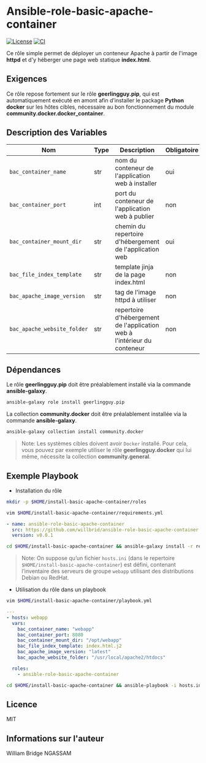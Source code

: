 # Ansible-role-basic-apache-container

[![License](https://img.shields.io/badge/license-MIT-blue.svg)](https://github.com/willbrid/ansible-role-basic-apache-container/blob/main/LICENSE) [![CI](https://github.com/willbrid/ansible-role-basic-apache-container/actions/workflows/ci.yml/badge.svg)](https://github.com/willbrid/ansible-role-basic-apache-container/actions/workflows/ci.yml)

Ce rôle simple permet de déployer un conteneur Apache à partir de l'image **httpd** et d'y héberger une page web statique **index.html**.

## Exigences

Ce rôle repose fortement sur le rôle **geerlingguy.pip**, qui est automatiquement exécuté en amont afin d’installer le package **Python docker** sur les hôtes cibles, nécessaire au bon fonctionnement du module **community.docker.docker_container**.

## Description des Variables

|Nom|Type|Description|Obligatoire|Valeur par défaut|
|---|----|-----------|-----------|-----------------|
`bac_container_name`|str|nom du conteneur de l'application web à installer|oui|`""`
`bac_container_port`|int|port du conteneur de l'application web à publier|non|`80`
`bac_container_mount_dir`|str|chemin du repertoire d'hébergement de l'application web|oui|`""`
`bac_file_index_template`|str|template jinja de la page index.html|non|`"index.html.j2"`
`bac_apache_image_version`|str|tag de l'image httpd à utiliser|non|`"latest"`
`bac_apache_website_folder`|str|repertoire d'hébergement de l'application web à l'intérieur du conteneur |non|`"/usr/local/apache2/htdocs"`

## Dépendances

Le rôle **geerlingguy.pip** doit être préalablement installé via la commande **ansible-galaxy**.

```bash
ansible-galaxy role install geerlingguy.pip
```

La collection **community.docker** doit être préalablement installée via la commande **ansible-galaxy**.

```bash
ansible-galaxy collection install community.docker
```

> Note: Les systèmes cibles doivent avoir `Docker` installé. Pour cela, vous pouvez par exemple utiliser le rôle **geerlingguy.docker** qui lui même, nécessite la collection **community.general**.

## Exemple Playbook

- Installation du rôle

```bash
mkdir -p $HOME/install-basic-apache-container/roles
```

```bash
vim $HOME/install-basic-apache-container/requirements.yml
```

```yaml
- name: ansible-role-basic-apache-container
  src: https://github.com/willbrid/ansible-role-basic-apache-container.git
  version: v0.0.1
```

```bash
cd $HOME/install-basic-apache-container && ansible-galaxy install -r requirements.yml --roles-path roles
```

> Note: On suppose qu’un fichier `hosts.ini` (dans le repertoire `$HOME/install-basic-apache-container`) est défini, contenant l’inventaire des serveurs de groupe `webapp` utilisant des distributions Debian ou RedHat.

- Utilisation du rôle dans un playbook

```bash
vim $HOME/install-basic-apache-container/playbook.yml
```

```yaml
---
- hosts: webapp
  vars:
    bac_container_name: "webapp"
    bac_container_port: 8080
    bac_container_mount_dir: "/opt/webapp"
    bac_file_index_template: index.html.j2
    bac_apache_image_version: "latest"
    bac_apache_website_folder: "/usr/local/apache2/htdocs"

  roles:
    - ansible-role-basic-apache-container
```

```bash
cd $HOME/install-basic-apache-container && ansible-playbook -i hosts.ini playbook.yml
```

## Licence

MIT

## Informations sur l'auteur

William Bridge NGASSAM
